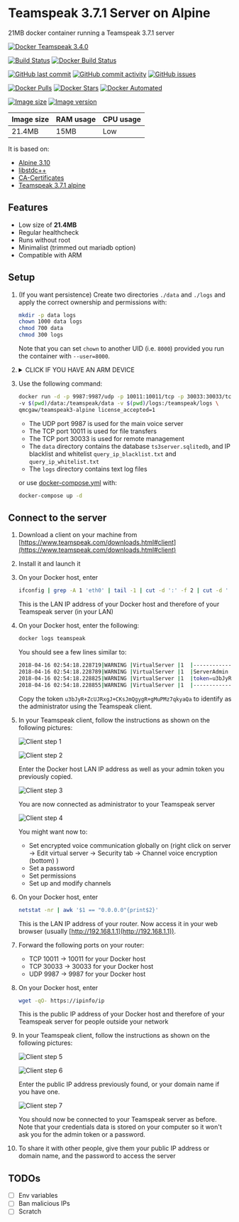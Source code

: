 # Teamspeak 3.7.1 Server on Alpine

21MB docker container running a Teamspeak 3.7.1 server

[![Docker Teamspeak 3.4.0](https://github.com/qdm12/teamspeak-server-alpine/raw/master/readme/title.png)](https://hub.docker.com/r/qmcgaw/teamspeak3-alpine)

[![Build Status](https://travis-ci.org/qdm12/teamspeak-server-alpine.svg?branch=master)](https://travis-ci.org/qdm12/teamspeak-server-alpine)
[![Docker Build Status](https://img.shields.io/docker/build/qmcgaw/teamspeak3-alpine.svg)](https://hub.docker.com/r/qmcgaw/teamspeak3-alpine)

[![GitHub last commit](https://img.shields.io/github/last-commit/qdm12/teamspeak-server-alpine.svg)](https://github.com/qdm12/teamspeak-server-alpine/issues)
[![GitHub commit activity](https://img.shields.io/github/commit-activity/y/qdm12/teamspeak-server-alpine.svg)](https://github.com/qdm12/teamspeak-server-alpine/issues)
[![GitHub issues](https://img.shields.io/github/issues/qdm12/teamspeak-server-alpine.svg)](https://github.com/qdm12/teamspeak-server-alpine/issues)

[![Docker Pulls](https://img.shields.io/docker/pulls/qmcgaw/teamspeak3-alpine.svg)](https://hub.docker.com/r/qmcgaw/teamspeak3-alpine)
[![Docker Stars](https://img.shields.io/docker/stars/qmcgaw/teamspeak3-alpine.svg)](https://hub.docker.com/r/qmcgaw/teamspeak3-alpine)
[![Docker Automated](https://img.shields.io/docker/automated/qmcgaw/teamspeak3-alpine.svg)](https://hub.docker.com/r/qmcgaw/teamspeak3-alpine)

[![Image size](https://images.microbadger.com/badges/image/qmcgaw/teamspeak3-alpine.svg)](https://microbadger.com/images/qmcgaw/teamspeak3-alpine)
[![Image version](https://images.microbadger.com/badges/version/qmcgaw/teamspeak3-alpine.svg)](https://microbadger.com/images/qmcgaw/teamspeak3-alpine)

| Image size | RAM usage | CPU usage |
| --- | --- | --- |
| 21.4MB | 15MB | Low |

It is based on:

- [Alpine 3.10](https://alpinelinux.org)
- [libstdc++](https://pkgs.alpinelinux.org/package/3.10/main/x86_64/libstdc++)
- [CA-Certificates](https://pkgs.alpinelinux.org/package/3.10/main/x86_64/ca-certificates)
- [Teamspeak 3.7.1 alpine](https://www.teamspeak.com/en/downloads.html#server)

## Features

- Low size of **21.4MB**
- Regular healthcheck
- Runs without root
- Minimalist (trimmed out mariadb option)
- Compatible with ARM

## Setup

1. (If you want persistence) Create two directories `./data` and `./logs` and apply the correct ownership and permissions with:

    ```bash
    mkdir -p data logs
    chown 1000 data logs
    chmod 700 data
    chmod 300 logs
    ```

    Note that you can set `chown` to another UID (i.e. `8000`) provided you run the container with `--user=8000`.

1. <details><summary>CLICK IF YOU HAVE AN ARM DEVICE</summary><p>

    - If you have a ARM 32 bit v6 architecture

        ```sh
        docker build -t qmcgaw/REPONAME_DOCKER \
        --build-arg BASE_IMAGE=arm32v6/alpine \
        https://github.com/qdm12/teamspeak-server-alpine.git
        ```

    - If you have a ARM 32 bit v7 architecture

        ```sh
        docker build -t qmcgaw/REPONAME_DOCKER \
        --build-arg BASE_IMAGE=arm32v7/alpine \
        https://github.com/qdm12/teamspeak-server-alpine.git
        ```

    - If you have a ARM 64 bit v8 architecture

        ```sh
        docker build -t qmcgaw/REPONAME_DOCKER \
        --build-arg BASE_IMAGE=arm64v8/alpine \
        https://github.com/qdm12/teamspeak-server-alpine.git
        ```

    </p></details>

1. Use the following command:

    ```bash
    docker run -d -p 9987:9987/udp -p 10011:10011/tcp -p 30033:30033/tcp \
    -v $(pwd)/data:/teamspeak/data -v $(pwd)/logs:/teamspeak/logs \
    qmcgaw/teamspeak3-alpine license_accepted=1
    ```

    - The UDP port 9987 is used for the main voice server
    - The TCP port 10011 is used for file transfers
    - The TCP port 30033 is used for remote management
    - The `data` directory contains the database `ts3server.sqlitedb`, and IP blacklist and whitelist `query_ip_blacklist.txt` and `query_ip_whitelist.txt`
    - The `logs` directory contains text log files

    or use [docker-compose.yml](https://github.com/qdm12/teamspeak-server-alpine/blob/master/docker-compose.yml) with:

    ```bash
    docker-compose up -d
    ```

## Connect to the server

1. Download a client on your machine from [https://www.teamspeak.com/downloads.html#client](https://www.teamspeak.com/downloads.html#client)
1. Install it and launch it
1. On your Docker host, enter

    ```bash
    ifconfig | grep -A 1 'eth0' | tail -1 | cut -d ':' -f 2 | cut -d ' '  -f 1
    ```

    This is the LAN IP address of your Docker host and therefore of your Teamspeak server (in your LAN)

1. On your Docker host, enter the following:

    ```bash
    docker logs teamspeak
    ```

    You should see a few lines similar to:

    ```sh
    2018-04-16 02:54:18.228719|WARNING |VirtualServer |1  |--------------------------------------------------------
    2018-04-16 02:54:18.228789|WARNING |VirtualServer |1  |ServerAdmin privilege key created, please use the line below
    2018-04-16 02:54:18.228825|WARNING |VirtualServer |1  |token=u3bJyR+ZcUJRxgJ+CKsJmQgygR+gMuPMz7qkyaQa
    2018-04-16 02:54:18.228855|WARNING |VirtualServer |1  |--------------------------------------------------------
    ```

    Copy the token `u3bJyR+ZcUJRxgJ+CKsJmQgygR+gMuPMz7qkyaQa` to identify as the administrator using the Teamspeak client.

1. In your Teamspeak client, follow the instructions as shown on the following pictures:

    ![Client step 1](https://github.com/qdm12/teamspeak-server-alpine/blob/master/readme/client1.png?raw=true)

    ![Client step 2](https://github.com/qdm12/teamspeak-server-alpine/blob/master/readme/client2.png?raw=true)

    Enter the Docker host LAN IP address as well as your admin token you previously copied.

    ![Client step 3](https://github.com/qdm12/teamspeak-server-alpine/blob/master/readme/client3.png?raw=true)

    You are now connected as administrator to your Teamspeak server

    ![Client step 4](https://github.com/qdm12/teamspeak-server-alpine/blob/master/readme/client4.png?raw=true)

    You might want now to:
    - Set encrypted voice communication globally on (right click on server -> Edit virtual server -> Security tab -> Channel voice encryption (bottom) )
    - Set a password
    - Set permissions
    - Set up and modify channels

1. On your Docker host, enter

    ```bash
    netstat -nr | awk '$1 == "0.0.0.0"{print$2}'
    ```

    This is the LAN IP address of your router. Now access it in your web browser (usually [http://192.168.1.1](http://192.168.1.1)).

1. Forward the following ports on your router:
    - TCP 10011 -> 10011 for your Docker host
    - TCP 30033 -> 30033 for your Docker host
    - UDP 9987 -> 9987 for your Docker host

1. On your Docker host, enter

    ```bash
    wget -qO- https://ipinfo/ip
    ```

    This is the public IP address of your Docker host and therefore of your Teamspeak server for people outside your network

1. In your Teamspeak client, follow the instructions as shown on the following pictures:

    ![Client step 5](https://github.com/qdm12/teamspeak-server-alpine/blob/master/readme/client1.png?raw=true)

    ![Client step 6](https://github.com/qdm12/teamspeak-server-alpine/blob/master/readme/client2.png?raw=true)

    Enter the public IP address previously found, or your domain name if you have one.

    ![Client step 7](https://github.com/qdm12/teamspeak-server-alpine/blob/master/readme/client5.png?raw=true)

    You should now be connected to your Teamspeak server as before. Note that your credentials data is stored on your computer so it won't ask you for the admin token or a password.

1. To share it with other people, give them your public IP address or domain name, and the password to access the server

## TODOs

- [ ] Env variables
- [ ] Ban malicious IPs
- [ ] Scratch
